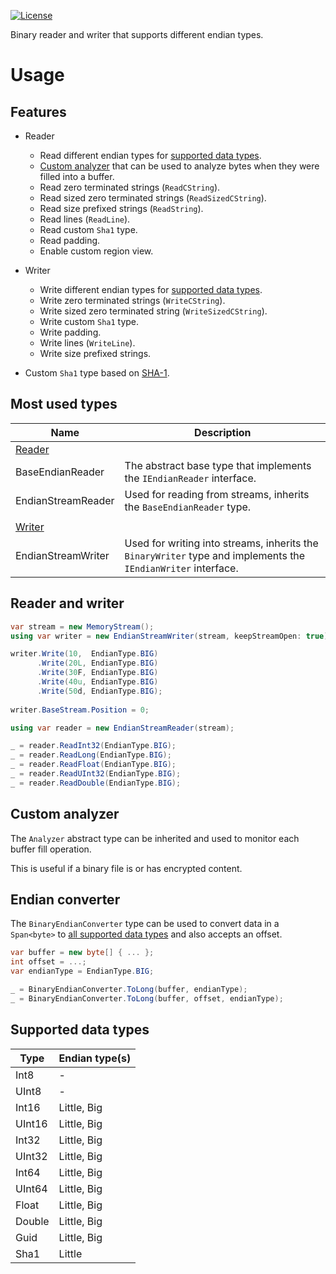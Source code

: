 [![License](https://img.shields.io/github/license/snowberry-software/Snowberry.IO)](https://github.com/snowberry-software/Snowberry.IO/blob/master/LICENSE)

Binary reader and writer that supports different endian types.

# Usage

## Features

- Reader
    - Read different endian types for [supported data types](#supported-data-types).
    - [Custom analyzer](#custom-analyzer) that can be used to analyze bytes when they were filled into a buffer.
    - Read zero terminated strings (`ReadCString`).
    - Read sized zero terminated strings (`ReadSizedCString`).
    - Read size prefixed strings (`ReadString`).
    - Read lines (`ReadLine`).
    - Read custom `Sha1` type.
    - Read padding.
    - Enable custom region view.
    
- Writer
    - Write different endian types for [supported data types](#supported-data-types).
    - Write zero terminated strings (`WriteCString`).
    - Write sized zero terminated string (`WriteSizedCString`).
    - Write custom `Sha1` type.
    - Write padding.
    - Write lines (`WriteLine`).
    - Write size prefixed strings.
    
- Custom `Sha1` type based on [SHA-1](https://en.wikipedia.org/wiki/SHA-1).

## Most used types

| Name                         | Description                                                                                                   |
| ---------------------------- | ------------------------------------------------------------------------------------------------------------- |
| [Reader](#reader-and-writer) |                                                                                                               |
| BaseEndianReader             | The abstract base type that implements the `IEndianReader` interface.                                         |
| EndianStreamReader           | Used for reading from streams, inherits the `BaseEndianReader` type.                                          |
|                              |                                                                                                               |
| [Writer](#reader-and-writer) |                                                                                                               |
| EndianStreamWriter           | Used for writing into streams, inherits the `BinaryWriter` type and implements the `IEndianWriter` interface. |

## Reader and writer

```cs
var stream = new MemoryStream();
using var writer = new EndianStreamWriter(stream, keepStreamOpen: true);

writer.Write(10,  EndianType.BIG)
      .Write(20L, EndianType.BIG)
      .Write(30F, EndianType.BIG)
      .Write(40u, EndianType.BIG)
      .Write(50d, EndianType.BIG);
      
writer.BaseStream.Position = 0;

using var reader = new EndianStreamReader(stream);

_ = reader.ReadInt32(EndianType.BIG);
_ = reader.ReadLong(EndianType.BIG);
_ = reader.ReadFloat(EndianType.BIG);
_ = reader.ReadUInt32(EndianType.BIG);
_ = reader.ReadDouble(EndianType.BIG);

```

## Custom analyzer

The `Analyzer` abstract type can be inherited and used to monitor each buffer fill operation.

This is useful if a binary file is or has encrypted content.

## Endian converter

The `BinaryEndianConverter` type can be used to convert data in a `Span<byte>` to [all supported data types](#supported-data-types) and also accepts an offset.

```cs
var buffer = new byte[] { ... };
int offset = ...;
var endianType = EndianType.BIG;

_ = BinaryEndianConverter.ToLong(buffer, endianType);
_ = BinaryEndianConverter.ToLong(buffer, offset, endianType);
```

## Supported data types

| Type   | Endian type(s) |
| ------ | -------------- |
| Int8   | -              |
| UInt8  | -              |
| Int16  | Little, Big    |
| UInt16 | Little, Big    |
| Int32  | Little, Big    |
| UInt32 | Little, Big    |
| Int64  | Little, Big    |
| UInt64 | Little, Big    |
| Float  | Little, Big    |
| Double | Little, Big    |
| Guid   | Little, Big    |
| Sha1   | Little         |
